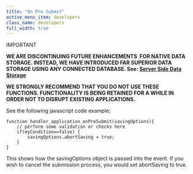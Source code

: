```yaml
---
title: "On Pre Submit"
active_menu_item: developers
class_name: developers
full_width: true
---
```



IMPORTANT

**WE ARE DISCONTINUING FUTURE ENHANCEMENTS  FOR NATIVE DATA STORAGE. INSTEAD, WE HAVE INTRODUCED FAR SUPERIOR DATA STORAGE USING ANY CONNECTED DATABASE. See: [Server Side Data Storage](/developers/documentation/product-guide/data-storage/server-side-data-storage/)**

**WE STRONGLY RECOMMEND THAT YOU DO NOT USE THESE FUNCTIONS. FUNCTIONALITY IS BEING RETAINED FOR A WHILE IN ORDER NOT TO DISRUPT EXISTING APPLICATIONS.**

See the following javascript code example;

    function handler_application_onPreSubmit(savingOptions){
        // perform some validation or checks here
        if(myCondition==false) {
            savingOptions.abortSaving = true;
        }
    }
     
   

This shows how the savingOptions object is passed into the event. If you wish to cancel the submission process, you would set abortSaving to true.


